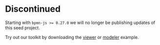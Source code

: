 # Discontinued

Starting with `bpmn-js >= 0.27.0` we will no longer be publishing updates of
this seed project.

Try out our toolkit by downloading the [viewer](https://rawgit.com/bpmn-io/bpmn-js-examples/master/starter/viewer.html) or [modeler](https://rawgit.com/bpmn-io/bpmn-js-examples/master/starter/modeler.html) example.
